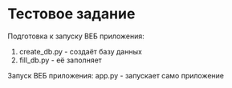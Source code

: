 # Тестовое задание

Подготовка к запуску ВЕБ приложения:
1. create_db.py - создаёт базу данных
2. fill_db.py - её заполняет

Запуск ВЕБ приложения:
app.py - запускает само приложение
